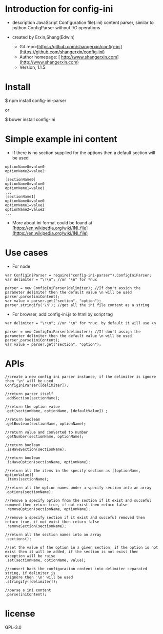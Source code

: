# Introduction for config-ini
- description
JavaScript Configuration file(.ini) content parser, similar to python ConfigParser without I/O operations

- created by Erxin,Shang(Edwin)
    + Git repo:[https://github.com/shangerxin/config-ini](https://github.com/shangerxin/config-ini)
    + Author homepage: [ http://www.shangerxin.com](http://www.shangerxin.com)
    + Version, 1.1.5

# Install
$ npm install config-ini-parser

or 

$ bower install config-ini 

# Simple example ini content
- If there is no section supplied for the options then a default section will be used
```
optionName0=value0
optionName2=value2

[sectionName0]
optionName0=value0
optionName1=value1
...
[sectionName1]
optionName0=value0
optionName1=value1
optionName2=value2
...
```
- More about ini format could be found at [https://en.wikipedia.org/wiki/INI_file](https://en.wikipedia.org/wiki/INI_file)

# Use cases
- For node
```
var ConfigIniParser = require("config-ini-parser").ConfigIniParser;
var delimiter = "\r\n"; //or "\n" for *nux

parser = new ConfigIniParser(delimiter); //If don't assign the parameter delimiter then the default value \n will be used
parser.parse(iniContent);
var value = parser.get("section", "option");
parser.stringify('\n'); //get all the ini file content as a string
```

- For browser, add config-ini.js to html by script tag
```
var delimiter = "\r\n"; //or "\n" for *nux. by default it will use \n

parser = new ConfigIniParser(delimiter); //If don't assign the parameter delimiter then the default value \n will be used
parser.parse(iniContent);
var value = parser.get("section", "option");
```

# APIs 
```
//create a new config ini parser instance, if the delimiter is ignore then '\n' will be used
ConfigIniParser([delimiter]);

//return parser itself
.addSection(sectionName); 
 
//return the option value 
.get(sectionName, optionName, [defaultValue]) ;

//return boolean 
.getBoolean(sectionName, optionName); 

//return value and converted to number 
.getNumber(sectionName, optionName); 

//return boolean 
.isHaveSection(sectionName);
 
//return boolean 
.isHaveOption(sectionName, optionName); 

//return all the items in the specify section as [[optionName, optionValue]]
.items(sectionName); 

//return all the option names under a specify section into an array 
.options(sectionName); 

//remove a specify option from the section if it exist and succeful removed then return true, if not exist then return false
.removeOption(sectionName, optionName); 

//remove a specify section if it exist and succeful removed then return true, if not exist then return false
.removeSection(sectionName); 

//return all the section names into an array 
.sections(); 

//set the value of the option in a given section, if the option is not exist then it will be added, if the section is not exist then exception will be raise 
.set(sectionName, optionName, value); 

//convert back the configuration content into delimiter separated string, if delimiter is
//ignore then '\n' will be used
.stringify([delimiter]);

//parse a ini content 
.parse(iniContent); 
```

# license
GPL-3.0